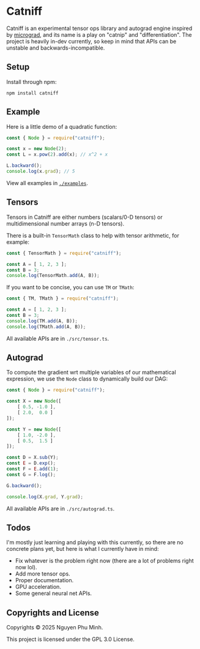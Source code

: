 # Catniff

Catniff is an experimental tensor ops library and autograd engine inspired by [micrograd](https://github.com/karpathy/micrograd), and its name is a play on "catnip" and "differentiation". The project is heavily in-dev currently, so keep in mind that APIs can be unstable and backwards-incompatible.

## Setup

Install through npm:
```
npm install catniff
```

## Example

Here is a little demo of a quadratic function:
```js
const { Node } = require("catniff");

const x = new Node(2);
const L = x.pow(2).add(x); // x^2 + x

L.backward();
console.log(x.grad); // 5
```

View all examples in [`./examples`](./examples).

## Tensors

Tensors in Catniff are either numbers (scalars/0-D tensors) or multidimensional number arrays (n-D tensors).

There is a built-in `TensorMath` class to help with tensor arithmetic, for example:
```js
const { TensorMath } = require("catniff");

const A = [ 1, 2, 3 ];
const B = 3;
console.log(TensorMath.add(A, B));
```

If you want to be concise, you can use `TM` or `TMath`:
```js
const { TM, TMath } = require("catniff");

const A = [ 1, 2, 3 ];
const B = 3;
console.log(TM.add(A, B));
console.log(TMath.add(A, B));
```

All available APIs are in `./src/tensor.ts`.

## Autograd

To compute the gradient wrt multiple variables of our mathematical expression, we use the `Node` class to dynamically build our DAG:
```js
const { Node } = require("catniff");

const X = new Node([
    [ 0.5, -1.0 ],
    [ 2.0,  0.0 ]
]);

const Y = new Node([
    [ 1.0, -2.0 ],
    [ 0.5,  1.5 ]
]);

const D = X.sub(Y);
const E = D.exp();
const F = E.add(1);
const G = F.log();

G.backward();

console.log(X.grad, Y.grad);
```

All available APIs are in `./src/autograd.ts`.

## Todos

I'm mostly just learning and playing with this currently, so there are no concrete plans yet, but here is what I currently have in mind:

* Fix whatever is the problem right now (there are a lot of problems right now lol).
* Add more tensor ops.
* Proper documentation.
* GPU acceleration.
* Some general neural net APIs.

## Copyrights and License

Copyrights © 2025 Nguyen Phu Minh.

This project is licensed under the GPL 3.0 License.
